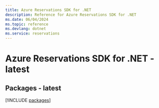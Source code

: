 ```yaml
---
title: Azure Reservations SDK for .NET
description: Reference for Azure Reservations SDK for .NET
ms.date: 06/04/2024
ms.topic: reference
ms.devlang: dotnet
ms.service: reservations
---
```

# Azure Reservations SDK for .NET - latest
## Packages - latest
[!INCLUDE [packages](reservations-index.md)]